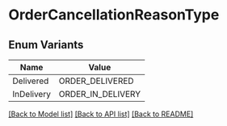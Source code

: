# OrderCancellationReasonType

## Enum Variants

| Name | Value |
|---- | -----|
| Delivered | ORDER_DELIVERED |
| InDelivery | ORDER_IN_DELIVERY |


[[Back to Model list]](../README.md#documentation-for-models) [[Back to API list]](../README.md#documentation-for-api-endpoints) [[Back to README]](../README.md)


